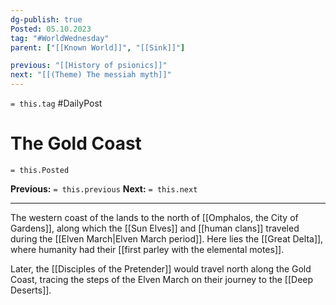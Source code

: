 ```yaml
---
dg-publish: true
Posted: 05.10.2023
tag: "#WorldWednesday"
parent: ["[[Known World]]", "[[Sink]]"]

previous: "[[History of psionics]]"
next: "[[(Theme) The messiah myth]]"
---
```

`= this.tag` #DailyPost 
# The Gold Coast
`= this.Posted`

**Previous:** `= this.previous`
**Next:** `= this.next`

---

The western coast of the lands to the north of [[Omphalos, the City of Gardens]], along which the [[Sun Elves]] and [[human clans]] traveled during the [[Elven March|Elven March period]]. Here lies the [[Great Delta]], where humanity had their [[first parley with the elemental motes]].

Later, the [[Disciples of the Pretender]] would travel north along the Gold Coast, tracing the steps of the Elven March on their journey to the [[Deep Deserts]].